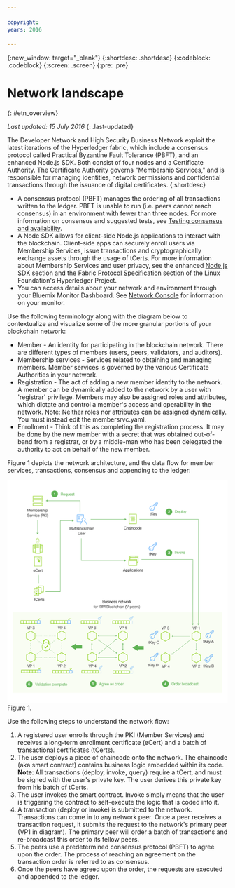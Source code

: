 ```yaml
---
 
copyright:
years: 2016
 
---
```

 
{:new_window: target="_blank"}
{:shortdesc: .shortdesc}
{:codeblock: .codeblock}
{:screen: .screen}
{:pre: .pre}
 
 
# Network landscape
{: #etn_overview}
 
*Last updated: 15 July 2016*
{: .last-updated}

The Developer Network and High Security Business Network exploit the latest iterations of the Hyperledger fabric, which include a consensus protocol called Practical Byzantine Fault Tolerance (PBFT), and an enhanced Node.js SDK.  Both consist of four nodes and a Certificate Authority.  The Certificate Authority governs "Membership Services," and is responsible for managing identities, network permissions and confidential transactions through the issuance of digital certificates.
{:shortdesc}

* A consensus protocol (PBFT) manages the ordering of all transactions written to the ledger.  PBFT is unable to run (i.e. peers cannot reach consensus) in an environment with fewer than three nodes.  For more information on consensus and suggested tests, see [Testing consensus and availability](etn_pbft.html).
* A Node SDK allows for client-side Node.js applications to interact with the blockchain. Client-side apps can securely enroll users via Membership Services, issue transactions and cryptographically exchange assets through the usage of tCerts. For more information about Membership Services and user privacy, see the enhanced [Node.js SDK](etn_sdk.html) section and the Fabric [Protocol Specification](https://github.com/hyperledger/fabric/blob/master/docs/protocol-spec.md) section of the Linux Foundation's Hyperledger Project.
* You can access details about your network and environment through your Bluemix Monitor Dashboard.  See [Network Console](ibmblockchainmonitor.html) for information on your monitor.

Use the following terminology along with the diagram below to contextualize and visualize some of the more granular portions of your blockchain network:

* Member - An identity for participating in the blockchain network. There are different types of members (users, peers, validators, and auditors).
* Membership services - Services related to obtaining and managing members.  Member services is governed by the various Certificate Authorities in your network.  
* Registration - The act of adding a new member identity to the network. A member can be dynamically added to the network by a user with 'registrar' privilege. Members may also be assigned roles and attributes, which dictate and control a member's access and operability in the network. Note: Neither roles nor attributes can be assigned dynamically. You must instead edit the membersrvc.yaml.
* Enrollment - Think of this as completing the registration process. It may be done by the new member with a secret that was obtained out-of-band from a registrar, or by a middle-man who has been delegated the authority to act on behalf of the new member.

Figure 1 depicts the network architecture, and the data flow for member services, transactions, consensus and appending to the ledger:

![Dedicated Network](images/Architecture_BMX_dedicated.png "Dedicated Network")
Figure 1.

Use the following steps to understand the network flow:

1. A registered user enrolls through the PKI (Member Services) and receives a long-term enrollment certificate (eCert) and a batch of transactional certificates (tCerts).
2. The user deploys a piece of chaincode onto the network.  The chaincode (aka smart contract) contains business logic embedded within its code.  **Note**: All transactions (deploy, invoke, query) require a tCert, and must be signed with the user's private key.  The user derives this private key from his batch of tCerts.
3. The user invokes the smart contract.  Invoke simply means that the user is triggering the contract to self-execute the logic that is coded into it.
4. A transaction (deploy or invoke) is submitted to the network.  Transactions can come in to any network peer.  Once a peer receives a transaction request, it submits the request to the network's primary peer (VP1 in diagram).  The primary peer will order a batch of transactions and re-broadcast this order to its fellow peers.
5. The peers use a predetermined consensus protocol (PBFT) to agree upon the order.  The process of reaching an agreement on the transaction order is referred to as consensus.  
6. Once the peers have agreed upon the order, the requests are executed and appended to the ledger.  


<!---Both the developer and high-security networks unlock several features in the Hyperledger fabric which robustly enhance security, confidentiality and privacy.  The only fundamental difference between the two is their operating/hosting environment.  The developer network runs in a shared multi-tenant environment on Softlayer, whereas the high-security network exists as an isolated single-tenant running in a secure services container.  Each network leverages the same capabilities from the fabric, including a PBFT consensus protocol and the enhanced Node.js SDK.~~

~~The High-Security business network runs in an isolated and highly secured environment, distinguishing it from other cloud-hosted offerings. The operating system, fabric, and nodes all exist in a secure services container (SSC), providing your enterprise with the security and impregnability that customers have come to expect from system Z technology.  The SSC delivers performance optimization in - peer to peer communication, availability, scalability, hardware encryption, tamper-proof crypto keys, and securely encrypted VMs.  See the [Secure Services Container](etn_ssc.html) section for more details on the security features provided through the SSC.  Additionally, the high security network unlocks numerous features of the Hyperledger fabric (unavailable in the developer service), which robustly enhance security, confidentiality and privacy.  The configuration is such that you are able to test and affirm these features.~~  
{:shortdesc}

~~The high security plan augments the developer plan by delivering several enhancements that help meet the security requirements and concerns of an enterprise-level participant:~~--->

<!---The environment (LinuxONE on z) consists of a four-peer network implementing PBFT with Membership Services enabled, running in an application container.  The application container protects blockchain software, chaincode, and data running within the system. The blockchain software within the secure boot can be signed, attested, and encrypted; and once installed in the application container, is tamper-resistant.  Root users of the platform and system administrators cannot access or see z secure container contents.  In addition, the LinuxOne on z provides you with FIPS compliance, high Evaluation Assurance Level protection, a highly auditable operating environment, and crypto optimization--->




